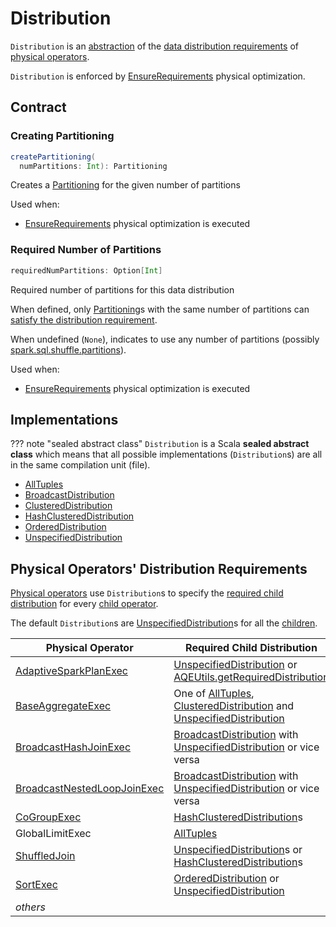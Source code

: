 # Distribution

`Distribution` is an [abstraction](#contract) of the [data distribution requirements](#implementations) of [physical operators](#physical-operators-distribution-requirements).

`Distribution` is enforced by [EnsureRequirements](../physical-optimizations/EnsureRequirements.md) physical optimization.

## Contract

### <span id="createPartitioning"> Creating Partitioning

```scala
createPartitioning(
  numPartitions: Int): Partitioning
```

Creates a [Partitioning](Partitioning.md) for the given number of partitions

Used when:

* [EnsureRequirements](../physical-optimizations/EnsureRequirements.md) physical optimization is executed

### <span id="requiredNumPartitions"> Required Number of Partitions

```scala
requiredNumPartitions: Option[Int]
```

Required number of partitions for this data distribution

When defined, only [Partitioning](Partitioning.md)s with the same number of partitions can [satisfy the distribution requirement](Partitioning.md#satisfies).

When undefined (`None`), indicates to use any number of partitions (possibly [spark.sql.shuffle.partitions](../configuration-properties.md#spark.sql.shuffle.partitions)).

Used when:

* [EnsureRequirements](../physical-optimizations/EnsureRequirements.md) physical optimization is executed

## Implementations

??? note "sealed abstract class"
    `Distribution` is a Scala **sealed abstract class** which means that all possible implementations (`Distribution`s) are all in the same compilation unit (file).

* [AllTuples](AllTuples.md)
* [BroadcastDistribution](BroadcastDistribution.md)
* [ClusteredDistribution](ClusteredDistribution.md)
* [HashClusteredDistribution](HashClusteredDistribution.md)
* [OrderedDistribution](OrderedDistribution.md)
* [UnspecifiedDistribution](UnspecifiedDistribution.md)

## Physical Operators' Distribution Requirements

[Physical operators](SparkPlan.md) use `Distribution`s to specify the [required child distribution](SparkPlan.md#requiredChildDistribution) for every [child operator](SparkPlan.md#children).

The default `Distribution`s are [UnspecifiedDistribution](UnspecifiedDistribution.md)s for all the [children](SparkPlan.md#children).

Physical Operator | Required Child Distribution
------------------|----------------------------
 [AdaptiveSparkPlanExec](../adaptive-query-execution/AdaptiveSparkPlanExec.md) | [UnspecifiedDistribution](UnspecifiedDistribution.md) or [AQEUtils.getRequiredDistribution](../adaptive-query-execution/AQEUtils.md#getRequiredDistribution)
 [BaseAggregateExec](BaseAggregateExec.md) | One of [AllTuples](AllTuples.md), [ClusteredDistribution](ClusteredDistribution.md) and [UnspecifiedDistribution](UnspecifiedDistribution.md)
 [BroadcastHashJoinExec](BroadcastHashJoinExec.md) | [BroadcastDistribution](BroadcastDistribution.md) with [UnspecifiedDistribution](UnspecifiedDistribution.md) or vice versa
 [BroadcastNestedLoopJoinExec](BroadcastNestedLoopJoinExec.md) | [BroadcastDistribution](BroadcastDistribution.md) with [UnspecifiedDistribution](UnspecifiedDistribution.md) or vice versa
 [CoGroupExec](CoGroupExec.md)      | [HashClusteredDistribution](HashClusteredDistribution.md)s
 GlobalLimitExec  | [AllTuples](AllTuples.md)
 [ShuffledJoin](ShuffledJoin.md) | [UnspecifiedDistribution](UnspecifiedDistribution.md)s or [HashClusteredDistribution](HashClusteredDistribution.md)s
 [SortExec](SortExec.md)      | [OrderedDistribution](OrderedDistribution.md) or [UnspecifiedDistribution](UnspecifiedDistribution.md)
 _others_ |
